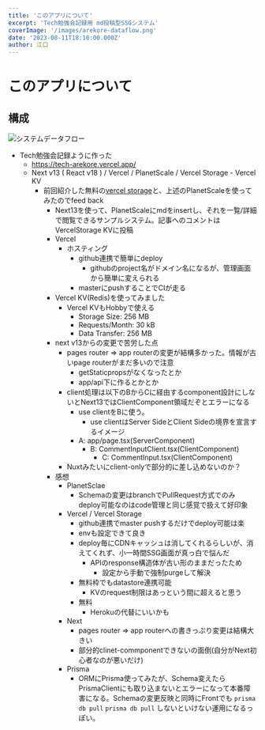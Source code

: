 ```yaml
---
title: 'このアプリについて'
excerpt: 'Tech勉強会記録用 md投稿型SSGシステム'
coverImage: '/images/arekore-dataflow.png'
date: '2023-08-11T18:10:00.000Z'
author: 江口
---
```


# このアプリについて

## 構成

![システムデータフロー](https://tech-arekore.vercel.app/images/arekore-dataflow.png)

- Tech勉強会記録ように作った
  - https://tech-arekore.vercel.app/
  - Next v13 ( React v18 ) / Vercel  / PlanetScale / Vercel Storage - Vercel KV
    - 前回紹介した無料の[vercel storage](https://vercel.com/docs/storage)と、上述のPlanetScaleを使ってみたのでfeed back
      - Next13を使って、PlanetScaleにmdをinsertし、それを一覧/詳細で閲覧できるサンプルシステム。記事へのコメントはVercelStorage KVに投稿
      - Vercel
        - ホスティング
          - github連携で簡単にdeploy
            - githubのproject名がドメイン名になるが、管理画面から簡単に変えられる
          - masterにpushすることでCIが走る
      - Vercel KV(Redis)を使ってみました
        - Vercel KVもHobbyで使える
          - Storage Size: 256 MB
          - Requests/Month: 30 kB
          - Data Transfer: 256 MB
      - next v13からの変更で苦労した点
        - pages router => app routerの変更が結構多かった。情報が古いpage routerがまだ多いので注意
          - getStaticpropsがなくなったとか
          - app/api下に作るとかとか
        - client処理は以下のBからCに経由するcomponent設計にしないとNext13ではClientComponent領域だぞとエラーになる
          - use clientをBに使う。
            - use clientはServer SideとClient Sideの境界を宣言するイメージ
          - A: app/page.tsx(ServerComponent)
            - B: CommentInputClient.tsx(ClientComponent)
              - C: CommentInput.tsx(ClientComponent)
        - Nuxtみたいにclient-onlyで部分的に差し込めないのか？
      - 感想
        - PlanetSclae
          - Schemaの変更はbranchでPullRequest方式でのみdeploy可能なのはcode管理と同じ感覚で扱えて好印象
        - Vercel / Vercel Storage
          - github連携でmaster pushするだけでdeploy可能は楽
          - envも設定できて良き
          - deploy毎にCDNキャッシュは消してくれるらしいが、消えてくれず、小一時間SSG画面が真っ白で悩んだ
            - APIのresponse構造体が古い形のままだったため
              - 設定から手動で強制purgeして解決
          - 無料枠でもdatastore連携可能
            - KVのrequest制限はあっという間に超えると思う
          - 無料
            - Herokuの代替にいいかも
        - Next
          - pages router => app routerへの書きっぷり変更は結構大きい
          - 部分的clinet-commponentできないの面倒(自分がNext初心者なのが悪いだけ)
        - Prisma
          - ORMにPrisma使ってみたが、Schema変えたらPrismaClientにも取り込まないとエラーになって本番障害になる。Schemaの変更反映と同時にFrontでも `prisma db pull` `prisma db pull` しないといけない運用になるっぽい。
